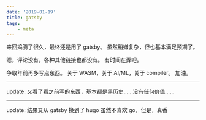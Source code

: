 ```yaml
---
date: '2019-01-19'
title: gatsby
tags:
    - meta
---
```


来回捣腾了很久，最终还是用了 gatsby。
虽然稍嫌复杂，但也基本满足预期了。

嗯，评论没有，各种其他链接也都没有。
有时间在弄吧。

争取年前再多写点东西。
关于 WASM，关于 AI/ML，关于 compiler。
加油。

---

update:
又看了看之前写的东西，基本都是黑历史……没有任何价值……

---

update:
结果又从 gatsby 换到了 hugo
虽然不喜欢 go，但是，真香
